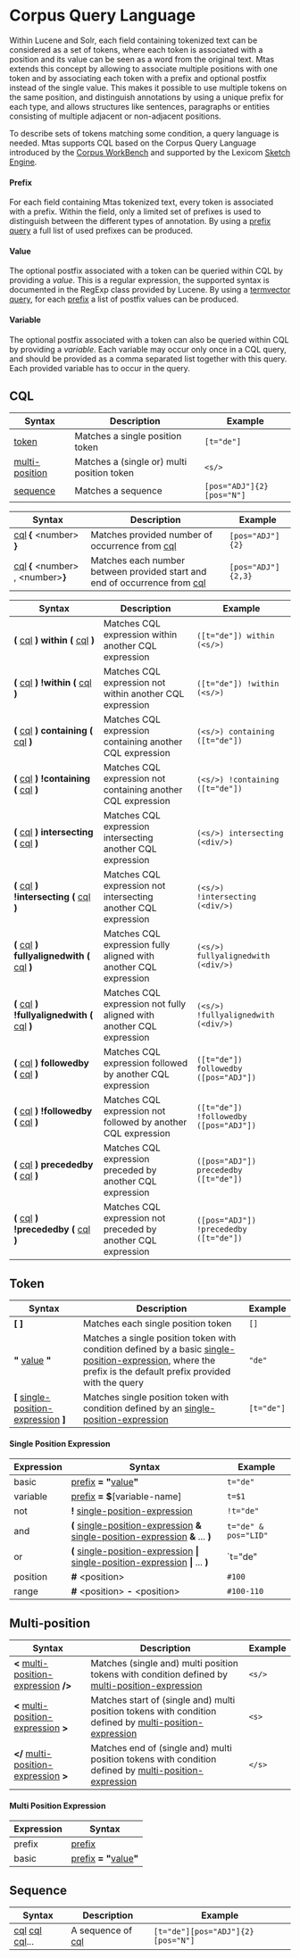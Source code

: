 # Corpus Query Language

Within Lucene and Solr, each field containing tokenized text can be considered as a set of tokens, where each token is associated with a position and its value can be seen as a word from the original text. Mtas extends this concept by allowing to associate multiple positions with one token and by associating each token with a prefix and optional postfix instead of the single value. This makes it possible to use multiple tokens on the same position, and distinguish annotations by using a unique prefix for each type, and allows structures like sentences, paragraphs or entities consisting of multiple adjacent or non-adjacent positions.

To describe sets of tokens matching some condition, a query language is needed. Mtas supports CQL based on the Corpus Query Language introduced by the [Corpus WorkBench](http://cwb.sourceforge.net/files/CQP_Tutorial/) and supported by the Lexicom [Sketch Engine](http://www.sketchengine.co.uk/documentation/wiki/SkE/CorpusQuerying).

<a name="prefix"></a>

#### Prefix

For each field containing Mtas tokenized text, every token is associated with a prefix. Within the field, only a limited set of prefixes is used to distinguish between the different types of annotation. By using a [prefix query](search_component_prefix.html) a full list of used prefixes can be produced.

<a name="value"></a>

#### Value

The optional postfix associated with a token can be queried within CQL by providing a *value*. This is a regular expression, the supported syntax is documented in the RegExp class provided by Lucene. By using a [termvector query](search_component_termvector.html), for each [prefix](#prefix) a list of postfix values can be produced. 

<a name="variable"></a>

#### Variable

The optional postfix associated with a token can also be queried within CQL by providing a *variable*. Each variable may occur only once in a CQL query, and should be provided as a comma separated list together with this query. Each provided variable has to occur in the query.

<a name="cql"></a>

## CQL

| Syntax                                | Description                      | Example      |
|---------------------------------------|----------------------------------|--------------|
| [token](#token)                       | Matches a single position token  | `[t="de"]` |
| [multi-position](#multi-position)     | Matches a (single or) multi position token   | `<s/>`       |
| [sequence](#sequence)                 | Matches a sequence               | `[pos="ADJ"]{2}[pos="N"]` |

| Syntax                                | Description                      | Example      |
|---------------------------------------|----------------------------------|--------------|
| [cql](#cql) **{** \<number\> **}**     | Matches provided number of occurrence from [cql](#cql)| `[pos="ADJ"]{2}` |
| [cql](#cql) **{** \<number\> , \<number\>**}** | Matches each number between provided start and end of occurrence from [cql](#cql)| `[pos="ADJ"]{2,3}` |



| Syntax                                | Description                                     | Example |
|---------------------------------------|-------------------------------------------------|---------|
| **\(** [cql](#cql) **\) within \(** [cql](#cql) **\)**  | Matches CQL expression within another CQL expression   | `([t="de"]) within (<s/>)` |
| **\(** [cql](#cql) **\) !within \(** [cql](#cql) **\)**  | Matches CQL expression not within another CQL expression   | `([t="de"]) !within (<s/>)` |
| **\(** [cql](#cql) **\) containing \(** [cql](#cql) **\)**  | Matches CQL expression containing another CQL expression   | `(<s/>) containing ([t="de"])` |
| **\(** [cql](#cql) **\) !containing \(** [cql](#cql) **\)**  | Matches CQL expression not containing another CQL expression   | `(<s/>) !containing ([t="de"])` |
| **\(** [cql](#cql) **\) intersecting \(** [cql](#cql) **\)**  | Matches CQL expression intersecting another CQL expression   | `(<s/>) intersecting (<div/>)` |
| **\(** [cql](#cql) **\) !intersecting \(** [cql](#cql) **\)**  | Matches CQL expression not intersecting another CQL expression   | `(<s/>) !intersecting (<div/>)` |
| **\(** [cql](#cql) **\) fullyalignedwith \(** [cql](#cql) **\)**  | Matches CQL expression fully aligned with another CQL expression   | `(<s/>) fullyalignedwith (<div/>)` |
| **\(** [cql](#cql) **\) !fullyalignedwith \(** [cql](#cql) **\)**  | Matches CQL expression not fully aligned with another CQL expression   | `(<s/>) !fullyalignedwith (<div/>)` |
| **\(** [cql](#cql) **\) followedby \(** [cql](#cql) **\)**  | Matches CQL expression followed by another CQL expression   | `([t="de"]) followedby ([pos="ADJ"])` |
| **\(** [cql](#cql) **\) !followedby \(** [cql](#cql) **\)**  | Matches CQL expression not followed by another CQL expression   | `([t="de"]) !followedby ([pos="ADJ"])` |
| **\(** [cql](#cql) **\) precededby \(** [cql](#cql) **\)**  | Matches CQL expression preceded by another CQL expression   | `([pos="ADJ"]) precededby ([t="de"])` |
| **\(** [cql](#cql) **\) !precededby \(** [cql](#cql) **\)**  | Matches CQL expression not preceded by another CQL expression   | `([pos="ADJ"]) !precededby ([t="de"])` |

<a name="token"></a>

## Token

| Syntax                              | Description                                     | Example |
|-------------------------------------|-------------------------------------------------|---------|
| **\[ \]**                               | Matches each single position token | `[]` |
| **"** [value](#value) **"** | Matches a single position token with condition defined by a basic [single-position-expression](#single-position-expression), where the prefix is the default prefix provided with the query | `"de"` |
| **\[** [single-position-expression](#single-position-expression) **\]**  | Matches single position token with condition defined by an [single-position-expression](#single-position-expression)   | `[t="de"]` |

<a name="single-position-expression"></a>

#### Single Position Expression

| Expression  | Syntax                                      | Example |
|-------------|---------------------------------------------|---------|
| basic       | [prefix](#prefix) **= \"**[value](#value)**\"** | `t="de"`
| variable       | [prefix](#prefix) **= $**[variable-name] | `t=$1`
| not         | **\!** [single-position-expression](#single-position-expression) | `!t="de"` |
| and         | **\(** [single-position-expression](#single-position-expression) **\&** [single-position-expression](#single-position-expression) **\&** ... **\)** | `t="de" & pos="LID"`|
| or          | **\(** [single-position-expression](#single-position-expression) **\|** [single-position-expression](#single-position-expression) **\|** ... **\)** | `t="de" | t="het"` |
| position    | **\#** \<position\> | `#100` |
| range       | **\#** \<position\> **-** \<position\>   | `#100-110` |


<a name="multi-position"></a>

## Multi-position

| Syntax                              | Description                                     | Example |
|-------------------------------------|-------------------------------------------------|---------|
| **\<** [multi-position-expression](#multi-position-expression) **/\>**  | Matches (single and) multi position tokens with condition defined by [multi-position-expression](#multi-position-expression)   | `<s/>` |
| **\<** [multi-position-expression](#multi-position-expression) **\>**  | Matches start of (single and) multi position tokens with condition defined by [multi-position-expression](#multi-position-expression)   | `<s>` |
| **\</** [multi-position-expression](#multi-position-expression) **\>**  | Matches end of (single and) multi position tokens with condition defined by [multi-position-expression](#multi-position-expression)   | `</s>` |


<a name="multi-position-expression"></a>

#### Multi Position Expression

| Expression  | Syntax                                            |
|-------------|---------------------------------------------------|
| prefix      | [prefix](#prefix)                                 |
| basic       | [prefix](#prefix) **= \"**[value](#value)**\"** |


<a name="sequence"></a>

## Sequence

| Syntax                                | Description                      | Example      |
|---------------------------------------|----------------------------------|--------------|
| [cql](#cql)  [cql](#cql)  [cql](#cql)... | A sequence of [cql](#cql)  | `[t="de"][pos="ADJ"]{2}[pos="N"]` |

